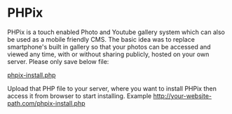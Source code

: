 # PHPix
PHPix is a touch enabled Photo and Youtube gallery system which can also be used as a mobile friendly CMS. The basic idea was to replace smartphone's built in gallery so that your photos can be accessed and viewed any time, with or without sharing publicly, hosted on your own server. Please only save below file:

<a download href="https://raw.githubusercontent.com/phploaded/PHPix/master/phpix-install.php">phpix-install.php</a>

Upload that PHP file to your server, where you want to install PHPix then access it from browser to start installing. 
Example http://your-website-path.com/phpix-install.php
